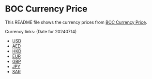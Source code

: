 # BOC Currency Price

This README file shows the currency prices from [BOC Currency Price](https://www.boc.cn/sourcedb/whpj/).

Currency links: (Date for 20240714)

- [USD](https://bocurrencyprice.techina.science/BOC_CURRENCY_PRICE/USD/20240714.json)
- [AED](https://bocurrencyprice.techina.science/BOC_CURRENCY_PRICE/AED/20240714.json)
- [HKD](https://bocurrencyprice.techina.science/BOC_CURRENCY_PRICE/HKD/20240714.json)
- [EUR](https://bocurrencyprice.techina.science/BOC_CURRENCY_PRICE/EUR/20240714.json)
- [GBP](https://bocurrencyprice.techina.science/BOC_CURRENCY_PRICE/GBP/20240714.json)
- [JPY](https://bocurrencyprice.techina.science/BOC_CURRENCY_PRICE/JPY/20240714.json)
- [SAR](https://bocurrencyprice.techina.science/BOC_CURRENCY_PRICE/SAR/20240714.json)

